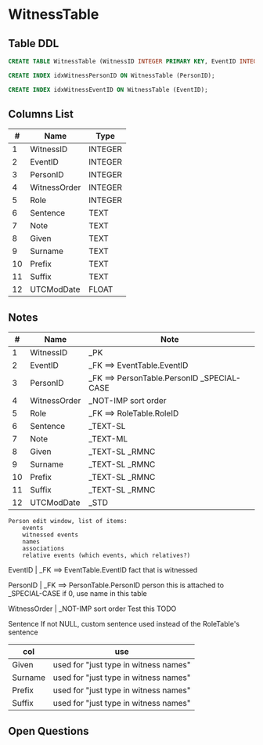 # WitnessTable

## Table DDL

``` SQL
CREATE TABLE WitnessTable (WitnessID INTEGER PRIMARY KEY, EventID INTEGER, PersonID INTEGER, WitnessOrder INTEGER, Role INTEGER, Sentence TEXT, Note TEXT, Given TEXT COLLATE RMNOCASE, Surname TEXT COLLATE RMNOCASE, Prefix TEXT COLLATE RMNOCASE, Suffix TEXT COLLATE RMNOCASE, UTCModDate FLOAT );

CREATE INDEX idxWitnessPersonID ON WitnessTable (PersonID);

CREATE INDEX idxWitnessEventID ON WitnessTable (EventID);
```

## Columns List

| #   | Name         | Type    |
| --- | ------------ | ------- |
| 1   | WitnessID    | INTEGER |
| 2   | EventID      | INTEGER |
| 3   | PersonID     | INTEGER |
| 4   | WitnessOrder | INTEGER |
| 5   | Role         | INTEGER |
| 6   | Sentence     | TEXT    |
| 7   | Note         | TEXT    |
| 8   | Given        | TEXT    |
| 9   | Surname      | TEXT    |
| 10  | Prefix       | TEXT    |
| 11  | Suffix       | TEXT    |
| 12  | UTCModDate   | FLOAT   |

## Notes

| #   | Name         | Note                                       |
| --- | ------------ | ------------------------------------------ |
| 1   | WitnessID    | _PK                                        |
| 2   | EventID      | _FK ==> EventTable.EventID                 |
| 3   | PersonID     | _FK ==> PersonTable.PersonID _SPECIAL-CASE |
| 4   | WitnessOrder | _NOT-IMP        sort order                 |
| 5   | Role         | _FK ==> RoleTable.RoleID                   |
| 6   | Sentence     | _TEXT-SL                                   |
| 7   | Note         | _TEXT-ML                                   |
| 8   | Given        | _TEXT-SL  _RMNC                            |
| 9   | Surname      | _TEXT-SL  _RMNC                            |
| 10  | Prefix       | _TEXT-SL  _RMNC                            |
| 11  | Suffix       | _TEXT-SL  _RMNC                            |
| 12  | UTCModDate   | _STD                                       |


````
Person edit window, list of items:
    events
    witnessed events
    names
    associations
    relative events (which events, which relatives?)

````

EventID       | _FK ==> EventTable.EventID   fact that is witnessed

PersonID      | _FK ==> PersonTable.PersonID  person this is attached to\
_SPECIAL-CASE if 0, use name in this table

WitnessOrder  | _NOT-IMP        sort order  Test this TODO

Sentence      If not NULL, custom sentence used instead of the RoleTable's sentence



| col     | use                                   |
| ------- | ------------------------------------- |
| Given   | used for "just type in witness names" |
| Surname | used for "just type in witness names" |
| Prefix  | used for "just type in witness names" |
| Suffix  | used for "just type in witness names" |


## Open Questions


